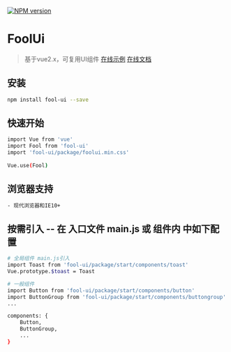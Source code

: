 [![NPM version](https://img.shields.io/npm/v/fool-ui.svg)](https://www.npmjs.com/package/v-fool)

# FoolUi

> 基于vue2.x，可复用UI组件 [在线示例](https://jolypan.github.io/FoolUi/dist/#/?_blank) [在线文档](https://jolypan.github.io/FoolUi/#/?_blank)

## 安装

``` bash
npm install fool-ui --save
```
## 快速开始
``` bash
import Vue from 'vue'
import Fool from 'fool-ui'
import 'fool-ui/package/foolui.min.css'  
 
Vue.use(Fool)
```
## 浏览器支持
``` bash
- 现代浏览器和IE10+
```

## 按需引入 -- 在 入口文件 main.js 或 组件内 中如下配置

``` bash
# 全局组件 main.js引入
import Toast from 'fool-ui/package/start/components/toast'
Vue.prototype.$toast = Toast

# 一般组件
import Button from 'fool-ui/package/start/components/button'
import ButtonGroup from 'fool-ui/package/start/components/buttongroup'
...

components: {
    Button,
    ButtonGroup,
    ...
}
``` 